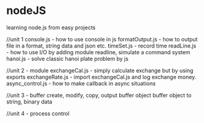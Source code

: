 # nodeJS
learning node.js from easy projects

//unit 1
console.js - how to use console in js
formatOutput.js - how to output file in a format, string data and json etc.
timeSet.js - record time
readLine.js - how to use I/O by adding module readline, simulate a command system
hanoi.js - solve classic hanoi plate problem by js

//unit 2 - module
exchangeCal.js - simply calculate exchange but by using exports
exchangeRate.js - import exchangeCal.js and log exchange money.
async_control.js - how to make callback in async situations

//unit 3 - buffer
create, modify, copy, output buffer object
buffer object to string, binary data

//unit 4 - process control